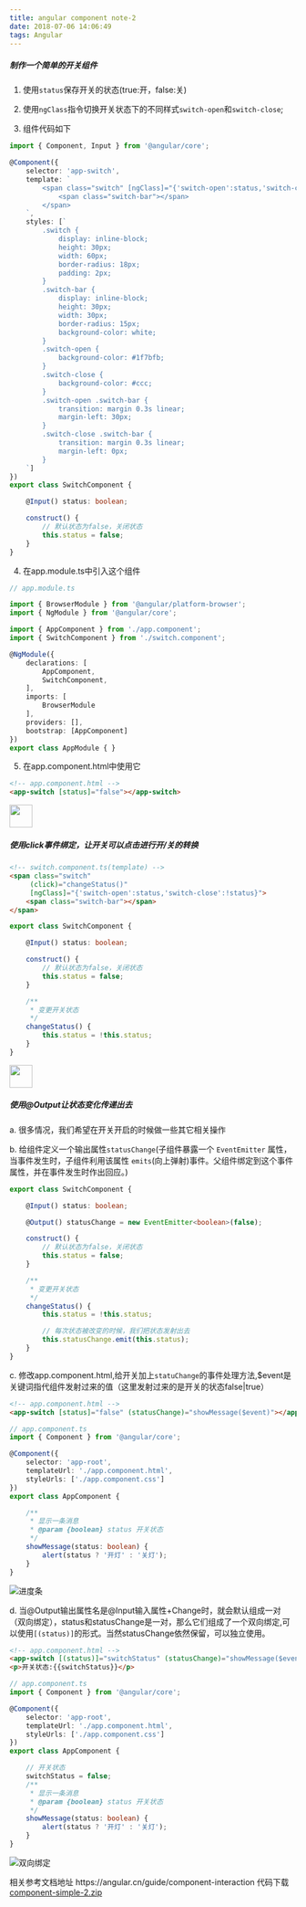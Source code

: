 ```yaml
---
title: angular component note-2
date: 2018-07-06 14:06:49
tags: Angular
---
```


##### 制作一个简单的开关组件

1. 使用`status`保存开关的状态(true:开，false:关)

2. 使用`ngClass`指令切换开关状态下的不同样式`switch-open`和`switch-close`;

3. 组件代码如下

```typescript
import { Component, Input } from '@angular/core';

@Component({
    selector: 'app-switch',
    template: `
        <span class="switch" [ngClass]="{'switch-open':status,'switch-close':!status}">
            <span class="switch-bar"></span>
        </span>
    `,
    styles: [`
        .switch {
            display: inline-block;
            height: 30px;
            width: 60px;
            border-radius: 18px;
            padding: 2px;
        }
        .switch-bar {
            display: inline-block;
            height: 30px;
            width: 30px;
            border-radius: 15px;
            background-color: white;
        }
        .switch-open {
            background-color: #1f7bfb;
        }
        .switch-close {
            background-color: #ccc;
        }
        .switch-open .switch-bar {
            transition: margin 0.3s linear;
            margin-left: 30px;
        }
        .switch-close .switch-bar {
            transition: margin 0.3s linear;
            margin-left: 0px;
        }
    `]
})
export class SwitchComponent {

    @Input() status: boolean;

    construct() {
        // 默认状态为false，关闭状态
        this.status = false;
    }
}
```
4. 在app.module.ts中引入这个组件

```typescript
// app.module.ts

import { BrowserModule } from '@angular/platform-browser';
import { NgModule } from '@angular/core';

import { AppComponent } from './app.component';
import { SwitchComponent } from './switch.component';

@NgModule({
    declarations: [
        AppComponent,
        SwitchComponent,
    ],
    imports: [
        BrowserModule
    ],
    providers: [],
    bootstrap: [AppComponent]
})
export class AppModule { }
```

5. 在app.component.html中使用它

```html
<!-- app.component.html -->
<app-switch [status]="false"></app-switch>
```
<img src="/images/ng-note-component/switch.png" style="height:40px">

##### 使用click事件绑定，让开关可以点击进行开/关的转换

```html
<!-- switch.component.ts(template) -->
<span class="switch" 
     (click)="changeStatus()" 
     [ngClass]="{'switch-open':status,'switch-close':!status}">
    <span class="switch-bar"></span>
</span>
```
```typescript
export class SwitchComponent {

    @Input() status: boolean;

    construct() {
        // 默认状态为false，关闭状态
        this.status = false;
    }

    /**
     * 变更开关状态
     */
    changeStatus() {
        this.status = !this.status;
    }
}
```
<img src="/images/ng-note-component/switch.gif" style="height:40px">

##### 使用@Output让状态变化传递出去
a. 很多情况，我们希望在开关开启的时候做一些其它相关操作

b. 给组件定义一个输出属性`statusChange`(子组件暴露一个 `EventEmitter` 属性，当事件发生时，子组件利用该属性 `emits`(向上弹射)事件。父组件绑定到这个事件属性，并在事件发生时作出回应。)

```typescript
export class SwitchComponent {

    @Input() status: boolean;

    @Output() statusChange = new EventEmitter<boolean>(false);

    construct() {
        // 默认状态为false，关闭状态
        this.status = false;
    }

    /**
     * 变更开关状态
     */
    changeStatus() {
        this.status = !this.status;

        // 每次状态被改变的时候，我们把状态发射出去
        this.statusChange.emit(this.status);
    }
}
```

c. 修改app.component.html,给开关加上`statuChange`的事件处理方法,$event是关键词指代组件发射过来的值（这里发射过来的是开关的状态false|true）

```html
<!-- app.component.html -->
<app-switch [status]="false" (statusChange)="showMessage($event)"></app-switch>
```
```typescript
// app.component.ts
import { Component } from '@angular/core';

@Component({
    selector: 'app-root',
    templateUrl: './app.component.html',
    styleUrls: ['./app.component.css']
})
export class AppComponent {

    /**
     * 显示一条消息
     * @param {boolean} status 开关状态
     */
    showMessage(status: boolean) {
        alert(status ? '开灯' : '关灯');
    }
}
```
![进度条](/images/ng-note-component/switch-event.png)

d. 当@Output输出属性名是@Input输入属性+Change时，就会默认组成一对（双向绑定），status和statusChange是一对，那么它们组成了一个双向绑定,可以使用`[(status)]`的形式。当然statusChange依然保留，可以独立使用。
```html
<!-- app.component.html -->
<app-switch [(status)]="switchStatus" (statusChange)="showMessage($event)"></app-switch>
<p>开关状态:{{switchStatus}}</p>
```
```typescript
// app.component.ts
import { Component } from '@angular/core';

@Component({
    selector: 'app-root',
    templateUrl: './app.component.html',
    styleUrls: ['./app.component.css']
})
export class AppComponent {

    // 开关状态
    switchStatus = false;
    /**
     * 显示一条消息
     * @param {boolean} status 开关状态
     */
    showMessage(status: boolean) {
        alert(status ? '开灯' : '关灯');
    }
}
```
![双向绑定](/images/ng-note-component/switch-event.gif)

<div class="tip">相关参考文档地址
    https://angular.cn/guide/component-interaction
代码下载
<a href="/codes/component-simple-2.zip">component-simple-2.zip</a>
</div>

